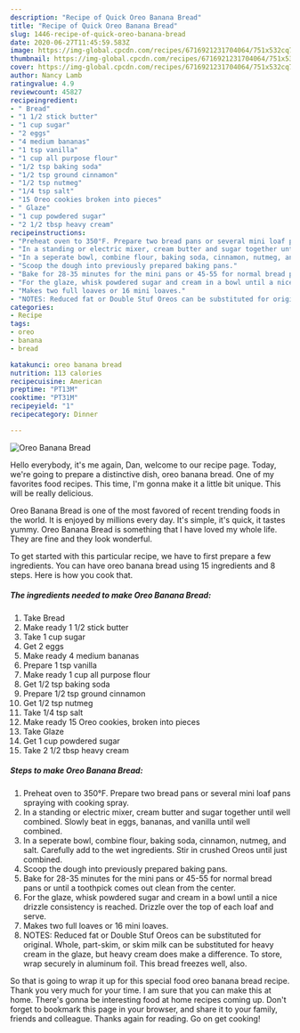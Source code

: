 ```yaml
---
description: "Recipe of Quick Oreo Banana Bread"
title: "Recipe of Quick Oreo Banana Bread"
slug: 1446-recipe-of-quick-oreo-banana-bread
date: 2020-06-27T11:45:59.583Z
image: https://img-global.cpcdn.com/recipes/6716921231704064/751x532cq70/oreo-banana-bread-recipe-main-photo.jpg
thumbnail: https://img-global.cpcdn.com/recipes/6716921231704064/751x532cq70/oreo-banana-bread-recipe-main-photo.jpg
cover: https://img-global.cpcdn.com/recipes/6716921231704064/751x532cq70/oreo-banana-bread-recipe-main-photo.jpg
author: Nancy Lamb
ratingvalue: 4.9
reviewcount: 45827
recipeingredient:
- " Bread"
- "1 1/2 stick butter"
- "1 cup sugar"
- "2 eggs"
- "4 medium bananas"
- "1 tsp vanilla"
- "1 cup all purpose flour"
- "1/2 tsp baking soda"
- "1/2 tsp ground cinnamon"
- "1/2 tsp nutmeg"
- "1/4 tsp salt"
- "15 Oreo cookies broken into pieces"
- " Glaze"
- "1 cup powdered sugar"
- "2 1/2 tbsp heavy cream"
recipeinstructions:
- "Preheat oven to 350°F. Prepare two bread pans or several mini loaf pans spraying with cooking spray."
- "In a standing or electric mixer, cream butter and sugar together until well combined. Slowly beat in eggs, bananas, and vanilla until well combined."
- "In a seperate bowl, combine flour, baking soda, cinnamon, nutmeg, and salt. Carefully add to the wet ingredients. Stir in crushed Oreos until just combined."
- "Scoop the dough into previously prepared baking pans."
- "Bake for 28-35 minutes for the mini pans or 45-55 for normal bread pans or until a toothpick comes out clean from the center."
- "For the glaze, whisk powdered sugar and cream in a bowl until a nice drizzle consistency is reached. Drizzle over the top of each loaf and serve."
- "Makes two full loaves or 16 mini loaves."
- "NOTES: Reduced fat or Double Stuf Oreos can be substituted for original. Whole, part-skim, or skim milk can be substituted for heavy cream in the glaze, but heavy cream does make a difference. To store, wrap securely in aluminum foil. This bread freezes well, also."
categories:
- Recipe
tags:
- oreo
- banana
- bread

katakunci: oreo banana bread 
nutrition: 113 calories
recipecuisine: American
preptime: "PT13M"
cooktime: "PT31M"
recipeyield: "1"
recipecategory: Dinner

---
```



![Oreo Banana Bread](https://img-global.cpcdn.com/recipes/6716921231704064/751x532cq70/oreo-banana-bread-recipe-main-photo.jpg)

Hello everybody, it's me again, Dan, welcome to our recipe page. Today, we're going to prepare a distinctive dish, oreo banana bread. One of my favorites food recipes. This time, I'm gonna make it a little bit unique. This will be really delicious.

Oreo Banana Bread is one of the most favored of recent trending foods in the world. It is enjoyed by millions every day. It's simple, it's quick, it tastes yummy. Oreo Banana Bread is something that I have loved my whole life. They are fine and they look wonderful.




To get started with this particular recipe, we have to first prepare a few ingredients. You can have oreo banana bread using 15 ingredients and 8 steps. Here is how you cook that.

<!--inarticleads1-->

##### The ingredients needed to make Oreo Banana Bread:

1. Take  Bread
1. Make ready 1 1/2 stick butter
1. Take 1 cup sugar
1. Get 2 eggs
1. Make ready 4 medium bananas
1. Prepare 1 tsp vanilla
1. Make ready 1 cup all purpose flour
1. Get 1/2 tsp baking soda
1. Prepare 1/2 tsp ground cinnamon
1. Get 1/2 tsp nutmeg
1. Take 1/4 tsp salt
1. Make ready 15 Oreo cookies, broken into pieces
1. Take  Glaze
1. Get 1 cup powdered sugar
1. Take 2 1/2 tbsp heavy cream




<!--inarticleads2-->

##### Steps to make Oreo Banana Bread:

1. Preheat oven to 350°F. Prepare two bread pans or several mini loaf pans spraying with cooking spray.
1. In a standing or electric mixer, cream butter and sugar together until well combined. Slowly beat in eggs, bananas, and vanilla until well combined.
1. In a seperate bowl, combine flour, baking soda, cinnamon, nutmeg, and salt. Carefully add to the wet ingredients. Stir in crushed Oreos until just combined.
1. Scoop the dough into previously prepared baking pans.
1. Bake for 28-35 minutes for the mini pans or 45-55 for normal bread pans or until a toothpick comes out clean from the center.
1. For the glaze, whisk powdered sugar and cream in a bowl until a nice drizzle consistency is reached. Drizzle over the top of each loaf and serve.
1. Makes two full loaves or 16 mini loaves.
1. NOTES: Reduced fat or Double Stuf Oreos can be substituted for original. Whole, part-skim, or skim milk can be substituted for heavy cream in the glaze, but heavy cream does make a difference. To store, wrap securely in aluminum foil. This bread freezes well, also.




So that is going to wrap it up for this special food oreo banana bread recipe. Thank you very much for your time. I am sure that you can make this at home. There's gonna be interesting food at home recipes coming up. Don't forget to bookmark this page in your browser, and share it to your family, friends and colleague. Thanks again for reading. Go on get cooking!
